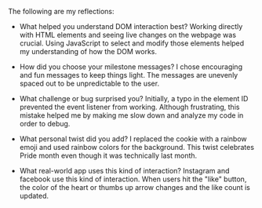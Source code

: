 The following are my reflections:

* What helped you understand DOM interaction best?
  Working directly with HTML elements and seeing live changes on the webpage was crucial. Using JavaScript to select and modify those elements helped my understanding of how the DOM works.

* How did you choose your milestone messages?
  I chose encouraging and fun messages to keep things light. The messages are unevenly spaced out to be unpredictable to the user.

* What challenge or bug surprised you?
  Initially, a typo in the element ID prevented the event listener from working. Although frustrating, this mistake helped me by making me slow down and analyze my code in order to debug.

* What personal twist did you add?
  I replaced the cookie with a rainbow emoji and used rainbow colors for the background. This twist celebrates Pride month even though it was technically last month.

* What real-world app uses this kind of interaction?
  Instagram and facebook use this kind of interaction. When users hit the "like" button, the color of the heart or thumbs up arrow changes and the like count is updated.
